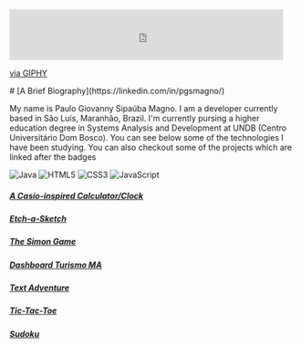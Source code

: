 <iframe src="https://giphy.com/embed/9G5RVQ7JfdXLxIcvG0" width="480" height="89" frameBorder="0" class="giphy-embed" allowFullScreen></iframe><p><a href="https://giphy.com/stickers/zonesparis-transparent-9G5RVQ7JfdXLxIcvG0">via GIPHY</a></p>
# [A Brief Biography](https://linkedin.com/in/pgsmagno/)

My name is Paulo Giovanny Sipaúba Magno. I am a developer currently based in São Luís, Maranhão, Brazil. I'm currently pursing a higher education degree in Systems Analysis and Development at UNDB (Centro Universitário Dom Bosco). You can see below some of the technologies I have been studying. You can also checkout some of the projects which are linked after the badges 

![Java](https://img.shields.io/badge/java-%23ED8B00.svg?style=for-the-badge&logo=java&logoColor=white) ![HTML5](https://img.shields.io/badge/html5-%23E34F26.svg?style=for-the-badge&logo=html5&logoColor=white) ![CSS3](https://img.shields.io/badge/css3-%231572B6.svg?style=for-the-badge&logo=css3&logoColor=white)  ![JavaScript](https://img.shields.io/badge/javascript-%23323330.svg?style=for-the-badge&logo=javascript&logoColor=%23F7DF1E)

##### [A Casio-inspired Calculator/Clock  ](https://pgmagno.github.io/tod-calculator/)
##### [Etch-a-Sketch](https://pgmagno.github.io/etch-a-sketch/)
##### [The Simon Game](https://pgmagno.github.io/simon-game/)
##### [Dashboard Turismo MA](https://observatorioturismoma.github.io/dashboard/)
##### [Text Adventure](https://github.com/pgmagno/textAdventure/)
##### [Tic-Tac-Toe](https://github.com/pgmagno/tictactoe)
##### [Sudoku](https://github.com/pgmagno/sudoku)
